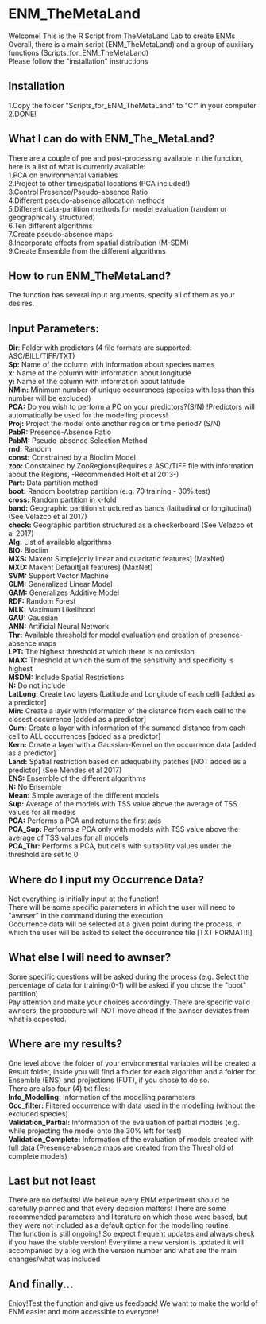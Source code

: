 # ENM_TheMetaLand

Welcome! This is the R Script from TheMetaLand Lab to create ENMs  
Overall, there is a main script (ENM_TheMetaLand) and a group of auxiliary functions (Scripts_for_ENM_TheMetaLand)  
Please follow the "installation" instructions

## Installation  
1.Copy the folder "Scripts_for_ENM_TheMetaLand" to "C:" in your computer  
2.DONE!

## What I can do with ENM_The_MetaLand?  
There are a couple of pre and post-processing available in the function, here is a list of what is currently available:  
1.PCA on environmental variables  
2.Project to other time/spatial locations (PCA included!)  
3.Control Presence/Pseudo-absence Ratio  
4.Different pseudo-absence allocation methods  
5.Different data-partition methods for model evaluation (random or geographically structured)  
6.Ten different algorithms  
7.Create pseudo-absence maps  
8.Incorporate effects from spatial distribution (M-SDM)  
9.Create Ensemble from the different algorithms  


## How to run ENM_TheMetaLand?  
The function has several input arguments, specify all of them as your desires.  

## Input Parameters:  
**Dir**: Folder with predictors (4 file formats are supported: ASC/BILL/TIFF/TXT)  
**Sp:** Name of the column with information about species names  
**x:** Name of the column with information about longitude  
**y:** Name of the column with information about latitude  
**NMin:** Minimum number of unique occurrences (species with less than this number will be excluded)  
**PCA:** Do you wish to perform a PC on your predictors?(S/N) !Predictors will automatically be used for the modelling process!  
**Proj:** Project the model onto another region or time period? (S/N)  
**PabR:** Presence-Absence Ratio  
**PabM:** Pseudo-absence Selection Method  
 **rnd:** Random  
 **const:** Constrained by a Bioclim Model  
 **zoo:** Constrained by ZooRegions(Requires a ASC/TIFF file with information about the Regions, -Recommended Holt et al 2013-)  
**Part:** Data partition method  
 **boot:** Random bootstrap partition (e.g. 70 training - 30% test)  
 **cross:** Random partition in k-fold  
 **band:** Geographic partition structured as bands (latitudinal or longitudinal) (See Velazco et al 2017)  
 **check:** Geographic partition structured as a checkerboard (See Velazco et al 2017)  
**Alg:** List of available algorithms  
 **BIO:** Bioclim  
 **MXS:** Maxent Simple[only linear and quadratic features] (MaxNet)  
 **MXD:** Maxent Default[all features] (MaxNet)  
 **SVM:** Support Vector Machine  
 **GLM:** Generalized Linear Model  
 **GAM:** Generalizes Additive Model  
 **RDF:** Random Forest  
 **MLK:** Maximum Likelihood  
 **GAU:** Gaussian  
 **ANN:** Artificial Neural Network  
**Thr:** Available threshold for model evaluation and creation of presence-absence maps  
 **LPT:** The highest threshold at which there is no omission  
 **MAX:** Threshold at which the sum of the sensitivity and specificity is highest  
**MSDM:** Include Spatial Restrictions  
 **N:** Do not include  
 **LatLong:** Create two layers (Latitude and Longitude of each cell) [added as a predictor]  
 **Min:** Create a layer with information of the distance from each cell to the closest occurrence [added as a predictor]  
 **Cum:** Create a layer with information of the summed distance from each cell to ALL occurrences [added as a predictor]  
 **Kern:** Create a layer with a Gaussian-Kernel on the occurrence data [added as a predictor]  
 **Land:** Spatial restriction based on adequability patches [NOT added as a predictor] (See Mendes et al 2017)  
**ENS:** Ensemble of the different algorithms  
 **N:** No Ensemble  
 **Mean:** Simple average of the different models  
 **Sup:** Average of the models with TSS value above the average of TSS values for all models  
 **PCA:** Performs a PCA and returns the first axis  
 **PCA_Sup:** Performs a PCA only with models with TSS value above the average of TSS values for all models  
 **PCA_Thr:** Performs a PCA, but cells with suitability values under the threshold are set to 0  
      
## Where do I input my Occurrence Data?  
Not everything is initially input at the function!  
There will be some specific parameters in which the user will need to "awnser" in the command during the execution  
Occurrence data will be selected at a given point during the process, in which the user will be asked to select the occurrence file [TXT FORMAT!!!]  

## What else I will need to awnser?  
Some specific questions will be asked during the process (e.g. Select the percentage of data for training(0-1) will be asked if you chose the "boot" partition)  
Pay attention and make your choices accordingly. There are specific valid awnsers, the procedure will NOT move ahead if the awnser deviates from what is ecpected.  

## Where are my results?  
One level above the folder of your environmental variables will be created a Result folder, inside you will find a folder for each algorithm and a folder for Ensemble (ENS) and projections (FUT), if you chose to do so.  
There are also four (4) txt files:  
 **Info_Modelling:** Information of the modelling parameters  
 **Occ_filter:** Filtered occurrence with data used in the modelling (without the excluded species)  
 **Validation_Partial:** Information of the evaluation of partial models (e.g. while projecting the model onto the 30% left for test)  
 **Validation_Complete:** Information of the evaluation of models created with full data (Presence-absence maps are created from the Threshold of complete models)

## Last but not least  
There are no defaults! We believe every ENM experiment should be carefully planned and that every decision matters! There are some recommended parameters and literature on which those were based, but they were not included as a default option for the modelling routine.  
The function is still ongoing! So expect frequent updates and always check if you have the stable version!
Everytime a new version is updated it will accompanied by a log with the version number and what are the main changes/what was included

## And finally...  
Enjoy!Test the function and give us feedback! We want to make the world of ENM easier and more accessible to everyone!
